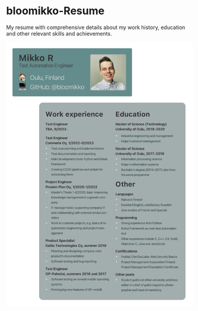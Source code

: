 # bloomikko-Resume
My resume with comprehensive details about my work history, education and other relevant skills and achievements.

![Resume](https://github.com/bloomikko/bloomikko-resume/blob/main/Resume_GitHub_MikkoR.png)
